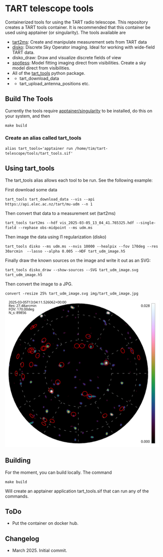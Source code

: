 # TART telescope tools

Containerized tools for using the TART radio telescope. This repository creates a TART tools container. It is recommended that this container be used using apptainer (or singularity). The tools available are

* [tart2ms](https://github.com/tart-telescope/tart2ms): Create and manipulate measurement sets from TART data
* [disko](https://github.com/tmolteno/disko): Discrete Sky Operator imaging. Ideal for working with wide-field TART data.
* disko_draw: Draw and visualize discrete fields of view
* [spotless](https://github.com/tmolteno/spotless): Model fitting imaging direct from visibilities. Create a sky model direct from visibilities. 
* All of the [tart_tools](https://github.com/tmolteno/tart_modules/tree/main/tart_tools) python package.
* * tart_download_data
* * tart_upload_antenna_positions etc.

## Build The Tools

Currently the tools require [apptainer/singularity](https://apptainer.org/) to be installed, do this on your system, and then

    make build

### Create an alias called tart_tools

    alias tart_tools='apptainer run /home/tim/tart-telescope/tools/tart_tools.sif'

## Using tart_tools

The tart_tools alias allows each tool to be run. See the following example:

First download some data

    tart_tools tart_download_data --vis --api https://api.elec.ac.nz/tart/mu-udm --n 1

Then convert that data to a measurement set (tart2ms)

    tart_tools tart2ms --hdf vis_2025-03-05_13_04_41.765325.hdf --single-field --rephase obs-midpoint --ms udm.ms
    
Then image the data using l1 regularization (disko)

    tart_tools disko --ms udm.ms --nvis 10000 --healpix --fov 170deg --res 30arcmin  --lasso --alpha 0.005 --HDF tart_udm_image.h5

Finally draw the known sources on the image and write it out as an SVG:

    tart_tools disko_draw --show-sources --SVG tart_udm_image.svg tart_udm_image.h5

Then convert the image to a JPG.

    convert -resize 25% tart_udm_image.svg img/tart_udm_image.jpg
    
![TART radio image](img/tart_udm_image.jpg)

## Building

For the moment, you can build locally. The command

    make build

Will create an apptainer application tart_tools.sif that can run any of the commands.

## ToDo

* Put the container on docker hub.

## Changelog

* March 2025. Initial commit.
